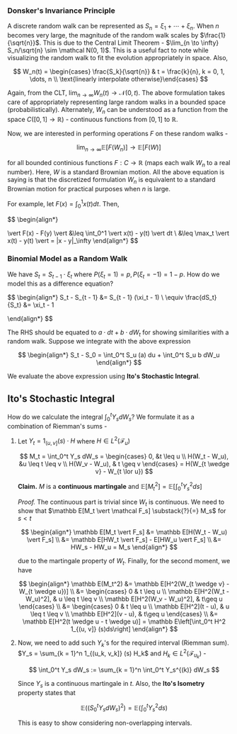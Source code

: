 ### Donsker's Invariance Principle

A discrete random walk can be represented as $S_n = \xi_1 + \cdots + \xi_n$. When $n$ becomes very large, the magnitude of the random walk scales by $\frac{1}{\sqrt{n}}$. This is due to the Central Limit Theorem - $\lim_{n \to \infty} S_n/\sqrt{n} \sim \mathcal N(0, 1)$. This is a useful fact to note while visualizing the random walk to fit the evolution appropriately in space. Also, 

$$
W_n(t) = \begin{cases} \frac{S_k}{\sqrt{n}} & t = \frac{k}{n}, k = 0, 1, \dots, n \\ \text{linearly interpolate otherwise}\end{cases}
$$

Again, from the CLT, $\lim_{n \to \infty} W_n(t) \to \mathcal N(0, t)$. The above formulation takes care of appropriately representing large random walks in a bounded space (probabilistically). Alternately, $W_n$ can be understood as a function from the space $C([0, 1] \to \mathbb R)$ - continuous functions from $[0, 1]$ to $\mathbb R$. 

Now, we are interested in performing operations $F$ on these random walks - 

$$
\lim_{n \to \infty} \mathbb E[F(W_n)] \to \mathbb E[F(W)]
$$

for all bounded continious functions $F: C \to \mathbb R$ (maps each walk $W_n$ to a real number). Here, $W$ is a standard Brownian motion. All the above equation is saying is that the discretized formulation $W_n$ is equivalent to a standard Brownian motion for practical purposes when $n$ is large.

For example, let $F(x) = \int_{0}^1 x(t) dt$. Then,

$$
\begin{align*}

\vert F(x) - F(y) \vert &\leq \int_0^1 \vert x(t) - y(t) \vert dt \\
&\leq  \max_t \vert x(t) - y(t) \vert = \|x - y\|_\infty 
\end{align*}
$$

### Binomial Model as a Random Walk

We have $S_t = S_{t - 1} \cdot \xi_t$ where $P(\xi_t = 1) = p, P(\xi_t = -1) = 1 - p$. How do we model this as a difference equation?

$$
\begin{align*}
S_t - S_{t - 1} &= S_{t - 1} (\xi_t - 1) \\
\equiv \frac{dS_t}{S_t} &= \xi_t - 1

\end{align*}
$$

The RHS should be equated to $a \cdot dt + b \cdot dW_t$ for showing similarities with a random walk.  Suppose we integrate with the above expression

$$
\begin{align*}
S_t - S_0 = \int_0^t S_u (a) du + \int_0^t S_u b dW_u 
\end{align*}
$$

We evaluate the above expression using **Ito's Stochastic Integral**. 

## Ito's Stochastic Integral

How do we calculate the integral $\int_0^t Y_s dW_s$? We formulate it as a combination of Riemman's sums - 

1. Let $Y_t = 1_{(u, v]}(s) \cdot H$ where $H \in L^2(\mathcal F_u)$
   
   $$
   M_t = \int_0^t Y_s dW_s = \begin{cases}
             0, &t \leq u \\ 
H(W_t - W_u), &u \leq t \leq v \\
H(W_v - W_u), & t \geq v
\end{cases} = H(W_{t \wedge v} - W_{t \lor u})
   $$
   
   **Claim.** $M$ is a **continuous** **martingale** and $\mathbb E[M_t^2] = \mathbb E[\int_0^t Y_s^2 ds]$
   
   *Proof.* The continuous part is trivial since $W_{t}$ is continuous. We need to show that $\mathbb E[M_t \vert \mathcal F_s] \substack{?}{=} M_s$ for $s< t$
   
   $$
   \begin{align*}
\mathbb E[M_t \vert F_s] &= \mathbb E[H(W_t - W_u) \vert F_s] \\
&= \mathbb E[HW_t \vert F_s] - E[HW_u \vert F_s] \\
&= HW_s - HW_u = M_s
\end{align*}
   $$
   
   due to the martingale property of $W_t$. Finally, for the second moment, we have
   
   $$
   \begin{align*}
\mathbb E(M_t^2) &= \mathbb E[H^2(W_{t \wedge v} - W_{t \wedge u})] \\
&= \begin{cases} 
 0 & t \leq u \\
\mathbb E[H^2(W_t - W_u)^2], & u \leq t \leq v \\
\mathbb E[H^2(W_v - W_u)^2], & t\geq u
\end{cases} \\
&= \begin{cases} 
 0 & t \leq u \\
\mathbb E[H^2](t - u), & u \leq t \leq v \\
\mathbb E[H^2](v - u), & t\geq u
\end{cases} \\ 
&= \mathbb E[H^2(t \wedge u - t \wedge u)] = \mathbb E\left[\int_0^t H^2 1_{(u, v]} (s)ds\right]
\end{align*}
   $$

2. Now, we need to add such $Y_k$'s for the required interval (Riemman sum). $Y_s = \sum_{k = 1}^n 1_{(u_k, v_k]} (s) H_k$ and $H_k \in L^2 (\mathcal F_{u_k})$ - 
   
   $$
   \int_0^t Y_s dW_s := \sum_{k = 1}^n \int_0^t Y_s^{(k)} dW_s
   $$
   
   Since $Y_s$ is a continuous martingale in $t$. Also, the  **Ito's Isometry** property states that
   
   $$
   \mathbb E((S_0^t Y_s dW_s)^2) = \mathbb E(\int_0^t Y_s^2 ds)
   $$
   
   This is easy to show considering non-overlapping intervals.
